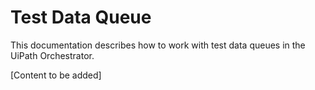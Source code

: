 # Test Data Queue

This documentation describes how to work with test data queues in the UiPath Orchestrator.

[Content to be added] 